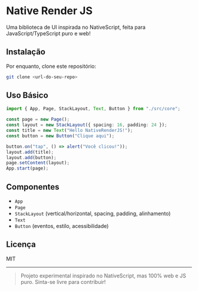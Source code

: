 # Native Render JS

Uma biblioteca de UI inspirada no NativeScript, feita para JavaScript/TypeScript puro e web!

## Instalação

Por enquanto, clone este repositório:
```sh
git clone <url-do-seu-repo>
```

## Uso Básico

```typescript
import { App, Page, StackLayout, Text, Button } from "./src/core";

const page = new Page();
const layout = new StackLayout({ spacing: 16, padding: 24 });
const title = new Text("Hello NativeRenderJS!");
const button = new Button("Clique aqui");

button.on("tap", () => alert("Você clicou!"));
layout.add(title);
layout.add(button);
page.setContent(layout);
App.start(page);
```

## Componentes
- `App`
- `Page`
- `StackLayout` (vertical/horizontal, spacing, padding, alinhamento)
- `Text`
- `Button` (eventos, estilo, acessibilidade)

## Licença
MIT

---

> Projeto experimental inspirado no NativeScript, mas 100% web e JS puro. Sinta-se livre para contribuir!
